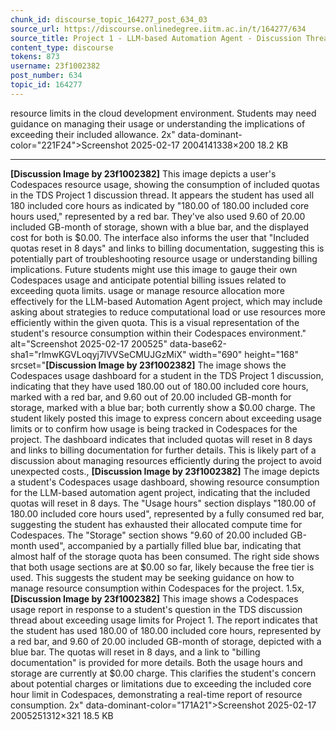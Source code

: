 ```yaml
---
chunk_id: discourse_topic_164277_post_634_03
source_url: https://discourse.onlinedegree.iitm.ac.in/t/164277/634
source_title: Project 1 - LLM-based Automation Agent - Discussion Thread [TDS Jan 2025]
content_type: discourse
tokens: 873
username: 23f1002382
post_number: 634
topic_id: 164277
---
```


 resource limits in the cloud development environment. Students may need guidance on managing their usage or understanding the implications of exceeding their included allowance. 2x" data-dominant-color="221F24">Screenshot 2025-02-17 2004141338×200 18.2 KB

---

**[Discussion Image by 23f1002382]** This image depicts a user's Codespaces resource usage, showing the consumption of included quotas in the TDS Project 1 discussion thread. It appears the student has used all 180 included core hours as indicated by "180.00 of 180.00 included core hours used," represented by a red bar. They've also used 9.60 of 20.00 included GB-month of storage, shown with a blue bar, and the displayed cost for both is $0.00. The interface also informs the user that "Included quotas reset in 8 days" and links to billing documentation, suggesting this is potentially part of troubleshooting resource usage or understanding billing implications. Future students might use this image to gauge their own Codespaces usage and anticipate potential billing issues related to exceeding quota limits. usage or manage resource allocation more effectively for the LLM-based Automation Agent project, which may include asking about strategies to reduce computational load or use resources more efficiently within the given quota. This is a visual representation of the student's resource consumption within their Codespaces environment." alt="Screenshot 2025-02-17 200525" data-base62-sha1="rlmwKGVLoqyj7lVVSeCMUJGzMiX" width="690" height="168" srcset="**[Discussion Image by 23f1002382]** The image shows the Codespaces usage dashboard for a student in the TDS Project 1 discussion, indicating that they have used 180.00 out of 180.00 included core hours, marked with a red bar, and 9.60 out of 20.00 included GB-month for storage, marked with a blue bar; both currently show a $0.00 charge. The student likely posted this image to express concern about exceeding usage limits or to confirm how usage is being tracked in Codespaces for the project. The dashboard indicates that included quotas will reset in 8 days and links to billing documentation for further details. This is likely part of a discussion about managing resources efficiently during the project to avoid unexpected costs., **[Discussion Image by 23f1002382]** The image depicts a student's Codespaces usage dashboard, showing resource consumption for the LLM-based automation agent project, indicating that the included quotas will reset in 8 days. The "Usage hours" section displays "180.00 of 180.00 included core hours used", represented by a fully consumed red bar, suggesting the student has exhausted their allocated compute time for Codespaces. The "Storage" section shows "9.60 of 20.00 included GB-month used", accompanied by a partially filled blue bar, indicating that almost half of the storage quota has been consumed. The right side shows that both usage sections are at $0.00 so far, likely because the free tier is used. This suggests the student may be seeking guidance on how to manage resource consumption within Codespaces for the project. 1.5x, **[Discussion Image by 23f1002382]** This image shows a Codespaces usage report in response to a student's question in the TDS discussion thread about exceeding usage limits for Project 1. The report indicates that the student has used 180.00 of 180.00 included core hours, represented by a red bar, and 9.60 of 20.00 included GB-month of storage, depicted with a blue bar. The quotas will reset in 8 days, and a link to "billing documentation" is provided for more details. Both the usage hours and storage are currently at $0.00 charge. This clarifies the student's concern about potential charges or limitations due to exceeding the included core hour limit in Codespaces, demonstrating a real-time report of resource consumption. 2x" data-dominant-color="171A21">Screenshot 2025-02-17 2005251312×321 18.5 KB
